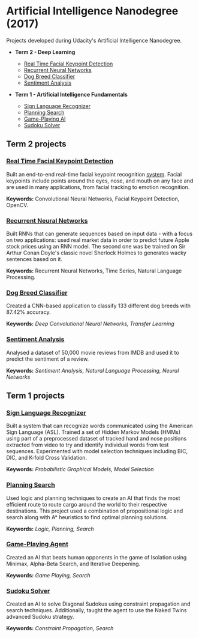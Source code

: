 # Artificial Intelligence Nanodegree (2017)
Projects developed during Udacity's Artificial Intelligence Nanodegree.

- **Term 2 - Deep Learning**
  - [Real Time Facial Keypoint Detection](#facial_keypoints)
  - [Recurrent Neural Networks](#rnns)
  - [Dog Breed Classifier](#dog_breed_classifier)
  - [Sentiment Analysis](#keras_mini_project)
  
- **Term 1 - Artificial Intelligence Fundamentals**
  
  - [Sign Language Recognizer](#sign_language_recognizer)
  - [Planning Search](#planning_search)
  - [Game-Playing AI](#game_playing_ai)
  - [Sudoku Solver](#sudoku_solver)
  
## Term 2 projects
<a id='facial_keypoints'></a>
### [Real Time Facial Keypoint Detection](Term-2/real_time_facial_landmarks_detector/landmarks_detector_training.ipynb)
Built an end-to-end real-time facial keypoint recognition [system](Term-2/real_time_facial_landmarks_detector/main.py). Facial keypoints include points around the eyes, nose, and mouth on any face and are used in many applications, from facial tracking to emotion recognition. 

**Keywords:** Convolutional Neural Networks, Facial Keypoint Detection, OpenCV.

<a id='rnns'></a>
### [Recurrent Neural Networks](Term-2/RNNs)
Built RNNs that can generate sequences based on input data - with a focus on two applications: used real market data in order to predict future Apple stock prices using an RNN model. The second one was be trained on Sir Arthur Conan Doyle's classic novel Sherlock Holmes to generates wacky sentences based on it.

**Keywords:** Recurrent Neural Networks, Time Series, Natural Language Processing.

<a id='dog_breed_classifier'></a>
### [Dog Breed Classifier](Term-2/dog_breed_classifier)
Created a CNN-based application to classify 133 different dog breeds with 87.42% accuracy.

**Keywords:** *Deep Convolutional Neural Networks, Transfer Learning*
<a id='keras_mini_project'></a>
### [Sentiment Analysis](Term-2/sentiment_analysis)
Analysed a dataset of 50,000 movie reviews from IMDB and used it to predict the sentiment of a review.

**Keywords:** *Sentiment Analysis, Natural Language Processing, Neural Networks*

## Term 1 projects
<a id='sign_language_recognizer'></a>
### [Sign Language Recognizer](Term-1/sign_recognizer)
Built a system that can recognize words communicated using the American Sign Language (ASL). Trained a set of Hidden Markov Models (HMMs) using part of a preprocessed dataset of tracked hand and nose positions extracted from video to try and identify individual words from test sequences. Experimented with model selection techniques including BIC, DIC, and K-fold Cross Validation.

**Keywords:** *Probabilistic Graphical Models, Model Selection*

<a id='planning_search'></a>
### [Planning Search](Term-1/planning)
Used logic and planning techniques to create an AI that finds the most efficient route to route cargo around the world to their respective destinations. This project used a combination of propositional logic and search along with A* heuristics to find optimal planning solutions.

**Keywords:** *Logic, Planning, Search*

<a id='game_playing_ai'></a>
### [Game-Playing Agent](Term-1/isolation)
Created an AI that beats human opponents in the game of Isolation using Minimax, Alpha-Beta Search, and Iterative Deepening.

**Keywords:** *Game Playing, Search*

<a id='sudoku_solver'></a>
### [Sudoku Solver](Term-1/sudoku)
Created an AI to solve Diagonal Sudokus using constraint propagation and search techniques. Additionally, taught the agent to use the Naked Twins advanced Sudoku strategy.

**Keywords:** *Constraint Propagation, Search*

